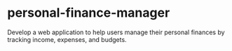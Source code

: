 # personal-finance-manager
 Develop a web application to help users manage their personal finances by tracking income, expenses, and budgets.

 
